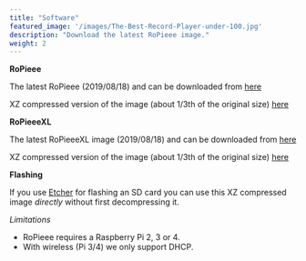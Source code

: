 ```yaml
---
title: "Software"
featured_image: '/images/The-Best-Record-Player-under-100.jpg'
description: "Download the latest RoPieee image."
weight: 2
---
```


**RoPieee**

The latest RoPieee (2019/08/18) and can be downloaded from [here](http://image.ropieee.org/20190818-ropieee-ose_rpi234-stable.bin)

XZ compressed version of the image (about 1/3th of the original size) [here](http://image.ropieee.org/20190818-ropieee-ose_rpi234-stable.bin.xz)

**RoPieeeXL**

The latest RoPieeeXL image (2019/08/18) and can be downloaded from [here](http://image.ropieee.org/20190818-ropieeexl-ose_rpi234-stable.bin)

XZ compressed version of the image (about 1/3th of the original size) [here](http://image.ropieee.org/20190818-ropieeexl-ose_rpi234-stable.bin.xz)

**Flashing**

If you use [Etcher](https://etcher.io) for flashing an SD card you can use this XZ compressed image *directly* without first decompressing it.

*Limitations*

- RoPieee requires a Raspberry Pi 2, 3 or 4.
- With wireless (Pi 3/4) we only support DHCP.
